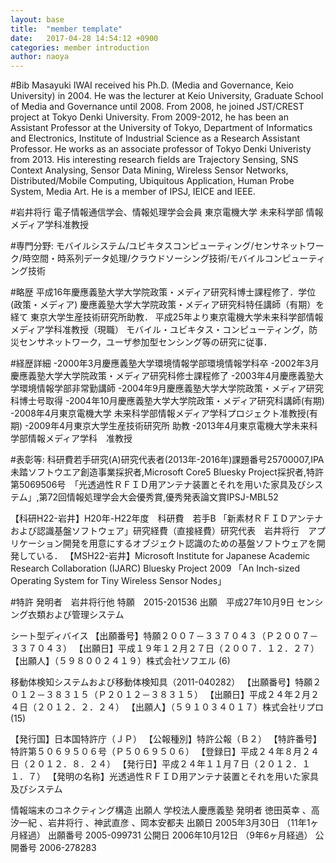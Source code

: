 ```yaml
---
layout: base
title:  "member template"
date:   2017-04-28 14:54:12 +0900
categories: member introduction
author: naoya
---
```

#Bib 
Masayuki IWAI received his Ph.D. (Media and Governance, Keio University) in 2004. He was the lecturer at Keio University, Graduate School of Media and Governance until 2008. From 2008, he joined JST/CREST project at Tokyo Denki University. From 2009-2012, he has been an Assistant Professor at the University of Tokyo, Department of Informatics and Electronics, Institute of Industrial Science as a Research Assistant Professor. He works as an associate professor of Tokyo Denki Univeristy from 2013. His interesting research fields are Trajectory Sensing, SNS Context Analysing, Sensor Data Mining, Wireless Sensor Networks, Distributed/Mobile Computing, Ubiquitous Application, Human Probe System, Media Art. He is a member of IPSJ, IEICE and IEEE.


#岩井将行 
電子情報通信学会、情報処理学会会員 東京電機大学 未来科学部 情報メディア学科准教授


#専門分野:
モバイルシステム/ユビキタスコンピューティング/センサネットワーク/時空間・時系列データ処理/クラウドソーシング技術/モバイルコンピューティング技術

#略歴 
平成16年慶應義塾大学大学院政策・メディア研究科博士課程修了．学位(政策・メディア) 慶應義塾大学大学院政策・メディア研究科特任講師（有期）を経て 東京大学生産技術研究所助教． 平成25年より東京電機大学未来科学部情報メディア学科准教授（現職） モバイル・ユビキタス・コンピューティング，防災センサネットワーク，ユーザ参加型センシング等の研究に従事．



#経歴詳細
-2000年3月慶應義塾大学環境情報学部環境情報学科卒
-2002年3月慶應義塾大学大学院政策・メディア研究科修士課程修了
-2003年4月慶應義塾大学環境情報学部非常勤講師
-2004年9月慶應義塾大学大学院政策・メディア研究科博士号取得
-2004年10月慶應義塾大学大学院政策・メディア研究科講師(有期)
-2008年4月東京電機大学 未来科学部情報メディア学科プロジェクト准教授(有期)
-2009年4月東京大学生産技術研究所 助教
-2013年4月東京電機大学未来科学部情報メディア学科　准教授

#表彰等: 
科研費若手研究(A)研究代表者(2013年-2016年)課題番号25700007,IPA未踏ソフトウエア創造事業採択者,Microsoft Core5 Bluesky Project採択者,特許第5069506号　「光透過性ＲＦＩＤ用アンテナ装置とそれを用いた家具及びシステム」,第72回情報処理学会大会優秀賞,優秀発表論文賞IPSJ-MBL52

【科研H22-岩井】H20年-H22年度　科研費　若手B 「新素材ＲＦＩＤアンテナおよび認識基盤ソフトウェア」研究経費（直接経費）研究代表　岩井将行　アプリケーション開発を用意にするオブジェクト認識のための基盤ソフトウェアを開発している． 【MSH22-岩井】Microsoft Institute for Japanese Academic Research Collaboration (IJARC) Bluesky Project 2009 「An Inch-sized Operating System for Tiny Wireless Sensor Nodes」


#特許 
発明者　岩井将行他 特願　2015-201536 出願　平成27年10月9日 センシング衣類および管理システム

シート型ディバイス 【出願番号】特願２００７－３３７０４３（Ｐ２００７－３３７０４３） 【出願日】平成１９年１２月２７日（２００７．１２．２７） 【出願人】（５９８００２４１９）株式会社ソフエル (6)

移動体検知システムおよび移動体検知具（2011-040282） 【出願番号】特願２０１２－３８３１５（Ｐ２０１２－３８３１５） 【出願日】平成２４年２月２４日（２０１２．２．２４） 【出願人】（５９１０３４０１７）株式会社リプロ (15)

【発行国】日本国特許庁（ＪＰ） 【公報種別】特許公報（Ｂ２） 【特許番号】特許第５０６９５０６号（Ｐ５０６９５０６） 【登録日】平成２４年８月２４日（２０１２．８．２４） 【発行日】平成２４年１１月７日（２０１２．１１．７） 【発明の名称】光透過性ＲＦＩＤ用アンテナ装置とそれを用いた家具及びシステム

情報端末のコネクティング構造 出願人 学校法人慶應義塾 発明者 徳田英幸 、高汐一紀 、岩井将行 、神武直彦 、岡本安都夫 出願日 2005年3月30日 （11年1ヶ月経過） 出願番号 2005-099731 公開日 2006年10月12日 （9年6ヶ月経過） 公開番号 2006-278283

